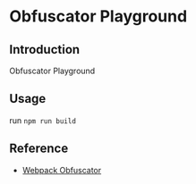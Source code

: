 # Obfuscator Playground

## Introduction
Obfuscator Playground

## Usage
run `npm run build`

## Reference
- [Webpack Obfuscator](https://github.com/javascript-obfuscator/webpack-obfuscator)